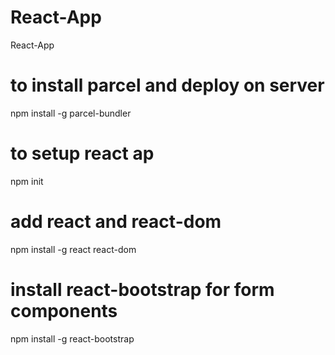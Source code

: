 # React-App
React-App

# to install parcel and deploy on server
npm install -g parcel-bundler 

# to setup react ap
npm init

# add react and react-dom
npm install -g react react-dom

# install react-bootstrap for form components
npm install -g react-bootstrap